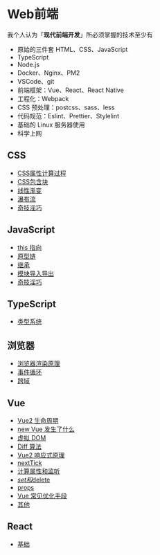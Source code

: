 # Web前端

我个人认为「**现代前端开发**」所必须掌握的技术至少有

- 原始的三件套 HTML、CSS、JavaScript
- TypeScript
- Node.js
- Docker、Nginx、PM2
- VSCode、git
- 前端框架：Vue、React、React Native
- 工程化：Webpack
- CSS 预处理：postcss、sass、less
- 代码规范：Eslint、Prettier、Stylelint
- 基础的 Linux 服务器使用
- 科学上网

## CSS

- [CSS属性计算过程](./css/CSS属性计算过程)
- [CSS包含块](./css/CSS包含块)
- [线性渐变](./css/线性渐变)
- [瀑布流](./css/瀑布流)
- [奇技淫巧](./css/奇技淫巧)

## JavaScript

- [this 指向](./javascript/this指向)
- [原型链](./javascript/原型链)
- [继承](./javascript/继承)
- [模块导入导出](./javascript/模块导入导出)
- [奇技淫巧](./javascript/奇技淫巧)

## TypeScript

- [类型系统](./typescript/类型系统)

## 浏览器

- [浏览器渲染原理](./browser/浏览器渲染原理)
- [事件循环](./browser/事件循环)
- [跨域](./browser/跨域)

## Vue

- [Vue2 生命周期](./vue/Vue2生命周期)
- [new Vue 发生了什么](./vue/newVue)
- [虚拟 DOM](./vue/虚拟DOM)
- [Diff 算法](./vue/Diff算法)
- [Vue2 响应式原理](./vue/Vue2响应式原理)
- [nextTick](./vue/nextTick)
- [计算属性和监听](./vue/计算属性和监听)
- [$set和$delete](./vue/$set和$delete)
- [props](./vue/props)
- [Vue 常见优化手段](./vue/Vue常见优化手段)
- [其他](./vue/其他)

## React

- [基础](./react/基础)
